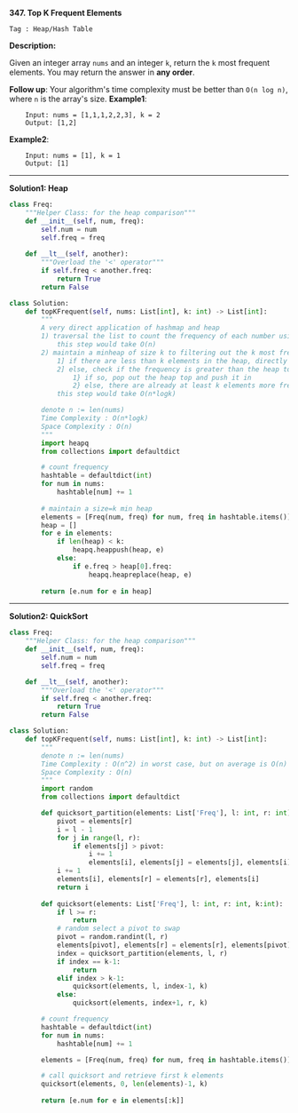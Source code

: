 **347. Top K Frequent Elements**

```Tag : Heap/Hash Table```

**Description:**

Given an integer array ```nums``` and an integer ```k```, return the ```k``` most frequent elements. You may return the answer in **any order**.

**Follow up**: Your algorithm's time complexity must be better than ```O(n log n)```, where ```n``` is the array's size.
**Example1**:

        Input: nums = [1,1,1,2,2,3], k = 2
        Output: [1,2]

**Example2**:

        Input: nums = [1], k = 1
        Output: [1]

        
-----------

**Solution1: Heap**

```python
class Freq:
    """Helper Class: for the heap comparison"""
    def __init__(self, num, freq):
        self.num = num
        self.freq = freq
    
    def __lt__(self, another):
        """Overload the '<' operator"""
        if self.freq < another.freq:
            return True
        return False

class Solution:
    def topKFrequent(self, nums: List[int], k: int) -> List[int]:
        """
        A very direct application of hashmap and heap
        1) traversal the list to count the frequency of each number using a hashtable,
            this step would take O(n)
        2) maintain a minheap of size k to filtering out the k most frequent element
            1] if there are less than k elements in the heap, directly add it
            2] else, check if the frequency is greater than the heap top's frequency
                1} if so, pop out the heap top and push it in
                2} else, there are already at least k elements more frequent, abandon this one
            this step would take O(n*logk)

        denote n := len(nums)
        Time Complexity : O(n*logk)
        Space Complexity : O(n)
        """
        import heapq
        from collections import defaultdict

        # count frequency
        hashtable = defaultdict(int)
        for num in nums:
            hashtable[num] += 1
        
        # maintain a size=k min heap
        elements = [Freq(num, freq) for num, freq in hashtable.items()]
        heap = []
        for e in elements:
            if len(heap) < k:
                heapq.heappush(heap, e)
            else:
                if e.freq > heap[0].freq:
                    heapq.heapreplace(heap, e)
        
        return [e.num for e in heap]
```

-----------

**Solution2: QuickSort**

```python
class Freq:
    """Helper Class: for the heap comparison"""
    def __init__(self, num, freq):
        self.num = num
        self.freq = freq

    def __lt__(self, another):
        """Overload the '<' operator"""
        if self.freq < another.freq:
            return True
        return False

class Solution:
    def topKFrequent(self, nums: List[int], k: int) -> List[int]:
        """
        denote n := len(nums)
        Time Complexity : O(n^2) in worst case, but on average is O(n) (find the k-th largest algorithm)
        Space Complexity : O(n)
        """
        import random
        from collections import defaultdict

        def quicksort_partition(elements: List['Freq'], l: int, r: int) -> int:
            pivot = elements[r]
            i = l - 1
            for j in range(l, r):
                if elements[j] > pivot:
                    i += 1
                    elements[i], elements[j] = elements[j], elements[i]
            i += 1
            elements[i], elements[r] = elements[r], elements[i]
            return i
        
        def quicksort(elements: List['Freq'], l: int, r: int, k:int):
            if l >= r:
                return
            # random select a pivot to swap 
            pivot = random.randint(l, r)
            elements[pivot], elements[r] = elements[r], elements[pivot]
            index = quicksort_partition(elements, l, r)
            if index == k-1:
                return
            elif index > k-1:
                quicksort(elements, l, index-1, k)
            else:
                quicksort(elements, index+1, r, k)

        # count frequency
        hashtable = defaultdict(int)
        for num in nums:
            hashtable[num] += 1

        elements = [Freq(num, freq) for num, freq in hashtable.items()]

        # call quicksort and retrieve first k elements
        quicksort(elements, 0, len(elements)-1, k)
        
        return [e.num for e in elements[:k]]
```
